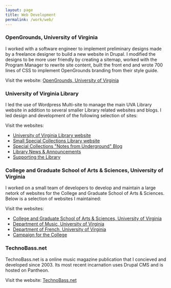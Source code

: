 ```yaml
---
layout: page
title: Web Development
permalink: /work/web/
---
```


<h3>OpenGrounds, University of Virginia</h3>

I worked with a software engineer to implement preliminary designs made by a freelance designer to build a new website in Drupal. I modified the designs to be more user friendly by creating a sitemap, worked with the Program Manager to rewrite site content, built the front end and wrote 700 lines of CSS to implement OpenGrounds branding from their style guide.

Visit the website: <a href="http://opengrounds.virginia.edu">OpenGrounds, University of Virginia</a>


<h3>University of Virginia Library</h3>

I led the use of Wordpress Multi-site to manage the main UVA Library website in addition to several smaller Library related websites and blogs. I led design and development of the following selection of sites:

Visit the websites: 

<ul><li><a href="http://library.virginia.edu">University of Virginia Library website</a></li>
	<li><a href="http://small.library.virginia.edu">Small Special Collections Library website</a></li>
	<li><a href="http://smallnotes.library.virginia.edu">Special Collections "Notes from Underground" Blog</a></li>
	<li><a href="http://news.library.virginia.edu">Library News &amp; Announcements</a></li>
	<li><a href="http://library.virginia.edu/small">Supporting the Library</a></li>
</ul>

<h3>College and Graduate School of Arts &amp; Sciences, University of Virginia</h3>

I worked on a small team of developers to develop and maintain a large netork of websites for the College and Graduate School of Arts &amp; Sciences. Below is a selection of websites I maintained:


Visit the websites:

<ul>
<li><a href="http://as.virginia.edu">College and Graduate School of Arts &amp; Sciences, University of Virginia</a></li>
<li><a href="http://www.virginia.edu/music">Department of Music, University of Virginia</a></li>
<li><a href="http://www.virginia.edu/french">Department of French, University of Virginia</a></li>
<li><a href="http://campaign.artsandsciences.virginia.edu">Campaign for the College</a></li>
</ul>

<h3>TechnoBass.net</h3>

TechnoBass.net is a online music magazine publication that I concieved and developed since 2003. Its most recent incarnation uses Drupal CMS and is hosted on Pantheon.

Visit the website: <a href="http://www.technobass.net">TechnoBass.net</a>




